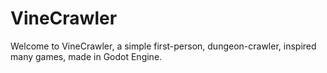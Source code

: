 # VineCrawler
Welcome to VineCrawler, a simple first-person, dungeon-crawler, inspired many games, made in Godot Engine.
